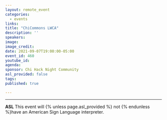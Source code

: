 ```yaml
---
layout: remote_event
categories:
  - events
links: 
title: "ChiCommons LWCA"
description: ''
speakers:
image: 
image_credit:
date: 2021-09-07T19:00:00-05:00
event_id: 460
youtube_id: 
agenda: 
sponsor: Chi Hack Night Community
asl_provided: false
tags: 
published: true

---
```




---

**ASL** This event will {% unless page.asl_provided %} not {% endunless %}have an American Sign Language interpreter.

